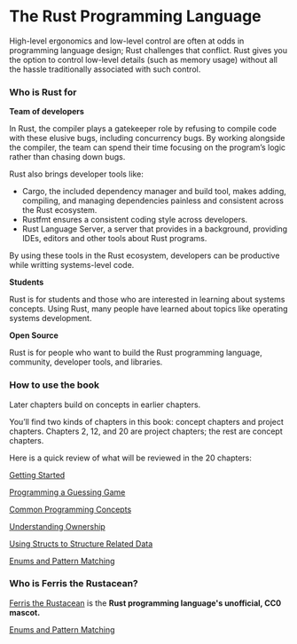 # The Rust Programming Language

High-level ergonomics and low-level control are often at odds in programming language design; Rust challenges that conflict. Rust gives you the option to control low-level details (such as memory usage) without all the hassle traditionally associated with such control.

### Who is Rust for

**Team of developers**

In Rust, the compiler plays a gatekeeper role by refusing to compile code with these elusive bugs, including concurrency bugs. By working alongside the compiler, the team can spend their time focusing on the program’s logic rather than chasing down bugs.

Rust also brings developer tools like:

- Cargo, the included dependency manager and build tool, makes adding, compiling, and managing dependencies painless and consistent across the Rust ecosystem.
- Rustfmt ensures a consistent coding style across developers.
- Rust Language Server, a server that provides in a background, providing IDEs, editors and other tools about Rust programs.

By using these tools in the Rust ecosystem, developers can be productive while writting systems-level code.

**Students**

Rust is for students and those who are interested in learning about systems concepts. Using Rust, many people have learned about topics like operating systems development.

**Open Source**

Rust is for people who want to build the Rust programming language, community, developer tools, and libraries.

### How to use the book

Later chapters build on concepts in earlier chapters.

You’ll find two kinds of chapters in this book: concept chapters and project chapters. Chapters 2, 12, and 20 are project chapters; the rest are concept chapters.

Here is a quick review of what will be reviewed in the 20 chapters:

[Getting Started](https://www.notion.so/Getting-Started-a73f772035e14ff1b02eec815cac91a7)

[Programming a Guessing Game](https://www.notion.so/Programming-a-Guessing-Game-85da9ab599414cea9ff27b3fea4ad20b)

[Common Programming Concepts](https://www.notion.so/Common-Programming-Concepts-06922c1e28be4ce985fb96f855dc4f66)

[Understanding Ownership](https://www.notion.so/Understanding-Ownership-3f9b4e7732ee4c969f3e833debc26689)

[Using Structs to Structure Related Data](https://www.notion.so/Using-Structs-to-Structure-Related-Data-d693661d77104adba51735629d6869f0)

[Enums and Pattern Matching](https://www.notion.so/slf188/Enums-and-Pattern-Matching-c299ffc5b8654bda8ec872b5634c29d1)
### Who is Ferris the Rustacean?

[Ferris the Rustacean](https://rustacean.net/) is the **Rust programming language's unofficial, CC0 mascot.**

[Enums and Pattern Matching](https://www.notion.so/Enums-and-Pattern-Matching-c299ffc5b8654bda8ec872b5634c29d1)
